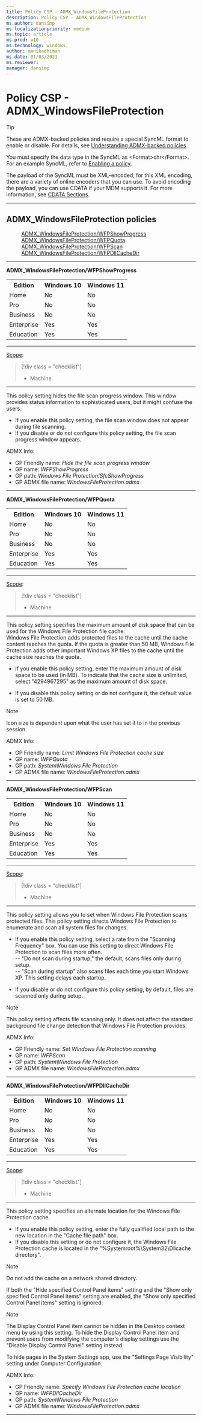 ```yaml
---
title: Policy CSP - ADMX_WindowsFileProtection
description: Policy CSP - ADMX_WindowsFileProtection
ms.author: dansimp
ms.localizationpriority: medium
ms.topic: article
ms.prod: w10
ms.technology: windows
author: manikadhiman
ms.date: 01/03/2021
ms.reviewer: 
manager: dansimp
---
```


# Policy CSP - ADMX_WindowsFileProtection
>[!TIP]
> These are ADMX-backed policies and require a special SyncML format to enable or disable. For details, see [Understanding ADMX-backed policies](./understanding-admx-backed-policies.md).
> 
> You must specify the data type in the SyncML as &lt;Format&gt;chr&lt;/Format&gt;. For an example SyncML, refer to [Enabling a policy](./understanding-admx-backed-policies.md#enabling-a-policy).
> 
> The payload of the SyncML must be XML-encoded; for this XML encoding, there are a variety of online encoders that you can use. To avoid encoding the payload, you can use CDATA if your MDM supports it. For more information, see [CDATA Sections](http://www.w3.org/TR/REC-xml/#sec-cdata-sect).


<hr/>

<!--Policies-->
## ADMX_WindowsFileProtection policies  

<dl>
  <dd>
    <a href="#admx-windowsfileprotection-wfpshowprogress">ADMX_WindowsFileProtection/WFPShowProgress</a>
  </dd>
  <dd>
    <a href="#admx-windowsfileprotection-wfpquota">ADMX_WindowsFileProtection/WFPQuota</a>
  </dd>
  <dd>
    <a href="#admx-windowsfileprotection-wfpscan">ADMX_WindowsFileProtection/WFPScan</a>
  </dd>
  <dd>
    <a href="#admx-windowsfileprotection-wfpdllcachedir">ADMX_WindowsFileProtection/WFPDllCacheDir</a>
  </dd>
</dl>


<hr/>

<!--Policy-->
<a href="" id="admx-windowsfileprotection-wfpshowprogress"></a>**ADMX_WindowsFileProtection/WFPShowProgress**  

<!--SupportedSKUs-->
<table>
<tr>
    <th>Edition</th>
    <th>Windows 10</th>
    <th>Windows 11</th> 
</tr>
<tr>
    <td>Home</td>
    <td>No</td>
    <td>No</td>
</tr>
<tr>
    <td>Pro</td>
    <td>No</td>
    <td>No</td>
</tr>
<tr>
    <td>Business</td>
    <td>No</td>
    <td>No</td>
</tr>
<tr>
    <td>Enterprise</td>
    <td>Yes</td>
    <td>Yes</td>
</tr>
<tr>
    <td>Education</td>
    <td>Yes</td>
    <td>Yes</td>
</tr>
</table>

<!--/SupportedSKUs-->
<hr/>

<!--Scope-->
[Scope](./policy-configuration-service-provider.md#policy-scope):

> [!div class = "checklist"]
> * Machine

<hr/>

<!--/Scope-->
<!--Description-->
This policy setting hides the file scan progress window. This window provides status information to sophisticated users, but it might confuse the users.  

- If you enable this policy setting, the file scan window does not appear during file scanning.  
- If you disable or do not configure this policy setting, the file scan progress window appears.


<!--/Description-->


<!--ADMXBacked-->
ADMX Info:  
-   GP Friendly name: *Hide the file scan progress window*
-   GP name: *WFPShowProgress*
-   GP path: *Windows File Protection!SfcShowProgress*
-   GP ADMX file name: *WindowsFileProtection.admx*

<!--/ADMXBacked-->
<!--/Policy-->
<hr/>

<!--Policy-->
<a href="" id="admx-windowsfileprotection-wfpquota"></a>**ADMX_WindowsFileProtection/WFPQuota**  

<!--SupportedSKUs-->
<table>
<tr>
    <th>Edition</th>
    <th>Windows 10</th>
    <th>Windows 11</th> 
</tr>
<tr>
    <td>Home</td>
    <td>No</td>
    <td>No</td>
</tr>
<tr>
    <td>Pro</td>
    <td>No</td>
    <td>No</td>
</tr>
<tr>
    <td>Business</td>
    <td>No</td>
    <td>No</td>
</tr>
<tr>
    <td>Enterprise</td>
    <td>Yes</td>
    <td>Yes</td>
</tr>
<tr>
    <td>Education</td>
    <td>Yes</td>
    <td>Yes</td>
</tr>
</table>

<!--/SupportedSKUs-->
<hr/>

<!--Scope-->
[Scope](./policy-configuration-service-provider.md#policy-scope):

> [!div class = "checklist"]
> * Machine

<hr/>

<!--/Scope-->
<!--Description-->
This policy setting specifies the maximum amount of disk space that can be used for the Windows File Protection file cache.  
Windows File Protection adds protected files to the cache until the cache content reaches the quota. 
If the quota is greater than 50 MB, Windows File Protection adds other important Windows XP files to the cache until the cache size reaches the quota.  

- If you enable this policy setting, enter the maximum amount of disk space to be used (in MB). 
To indicate that the cache size is unlimited, select "4294967295" as the maximum amount of disk space.  

- If you disable this policy setting or do not configure it, the default value is set to 50 MB.
> [!NOTE]
> Icon size is dependent upon what the user has set it to in the previous session.

<!--/Description-->


<!--ADMXBacked-->
ADMX Info:  
-   GP Friendly name: *Limit Windows File Protection cache size*
-   GP name: *WFPQuota*
-   GP path: *System\Windows File Protection*
-   GP ADMX file name: *WindowsFileProtection.admx*

<!--/ADMXBacked-->
<!--/Policy-->
<hr/>

<!--Policy-->
<a href="" id="admx-windowsfileprotection-wfpscan"></a>**ADMX_WindowsFileProtection/WFPScan**  

<!--SupportedSKUs-->
<table>
<tr>
    <th>Edition</th>
    <th>Windows 10</th>
    <th>Windows 11</th> 
</tr>
<tr>
    <td>Home</td>
    <td>No</td>
    <td>No</td>
</tr>
<tr>
    <td>Pro</td>
    <td>No</td>
    <td>No</td>
</tr>
<tr>
    <td>Business</td>
    <td>No</td>
    <td>No</td>
</tr>
<tr>
    <td>Enterprise</td>
    <td>Yes</td>
    <td>Yes</td>
</tr>
<tr>
    <td>Education</td>
    <td>Yes</td>
    <td>Yes</td>
</tr>
</table>

<!--/SupportedSKUs-->
<hr/>

<!--Scope-->
[Scope](./policy-configuration-service-provider.md#policy-scope):

> [!div class = "checklist"]
> * Machine

<hr/>

<!--/Scope-->
<!--Description-->
This policy setting allows you to set when Windows File Protection scans protected files. 
This policy setting directs Windows File Protection to enumerate and scan all system files for changes.  

- If you enable this policy setting, select a rate from the "Scanning Frequency" box. 
You can use this setting to direct Windows File Protection to scan files more often.  
--  "Do not scan during startup," the default, scans files only during setup.  
--  "Scan during startup" also scans files each time you start Windows XP. 
This setting delays each startup. 
 
- If you disable or do not configure this policy setting, by default, files are scanned only during setup.  

> [!NOTE]
> This policy setting affects file scanning only. It does not affect the standard background file change detection that Windows File Protection provides.


<!--/Description-->


<!--ADMXBacked-->
ADMX Info:  
-   GP Friendly name: *Set Windows File Protection scanning*
-   GP name: *WFPScan*
-   GP path: *System\Windows File Protection*
-   GP ADMX file name: *WindowsFileProtection.admx*

<!--/ADMXBacked-->
<!--/Policy-->
<hr/>

<!--Policy-->
<a href="" id="admx-windowsfileprotection-wfpdllcachedir"></a>**ADMX_WindowsFileProtection/WFPDllCacheDir**  

<!--SupportedSKUs-->
<table>
<tr>
    <th>Edition</th>
    <th>Windows 10</th>
    <th>Windows 11</th> 
</tr>
<tr>
    <td>Home</td>
    <td>No</td>
    <td>No</td>
</tr>
<tr>
    <td>Pro</td>
    <td>No</td>
    <td>No</td>
</tr>
<tr>
    <td>Business</td>
    <td>No</td>
    <td>No</td>
</tr>
<tr>
    <td>Enterprise</td>
    <td>Yes</td>
    <td>Yes</td>
</tr>
<tr>
    <td>Education</td>
    <td>Yes</td>
    <td>Yes</td>
</tr>
</table>

<!--/SupportedSKUs-->
<hr/>

<!--Scope-->
[Scope](./policy-configuration-service-provider.md#policy-scope):

> [!div class = "checklist"]
> * Machine

<hr/>

<!--/Scope-->
<!--Description-->
This policy setting specifies an alternate location for the Windows File Protection cache.

- If you enable this policy setting, enter the fully qualified local path to the new location in the "Cache file path" box.
- If you disable this setting or do not configure it, the Windows File Protection cache is located in the "%Systemroot%\System32\Dllcache directory". 

> [!NOTE]
> Do not add the cache on a network shared directory.


If both the "Hide specified Control Panel items" setting and the "Show only specified Control Panel items" setting are enabled, the "Show only specified Control Panel items" setting is ignored.

> [!NOTE]
> The Display Control Panel item cannot be hidden in the Desktop context menu by using this setting. To hide the Display Control Panel item and prevent users from modifying the computer's display settings use the "Disable Display Control Panel" setting instead.
>
> To hide pages in the System Settings app, use the "Settings Page Visibility" setting under Computer Configuration.

<!--/Description-->


<!--ADMXBacked-->
ADMX Info:  
-   GP Friendly name: *Specify Windows File Protection cache location*
-   GP name: *WFPDllCacheDir*
-   GP path: *System\Windows File Protection*
-   GP ADMX file name: *WindowsFileProtection.admx*

<!--/ADMXBacked-->
<!--/Policy-->
<hr/>


<!--/Policies-->